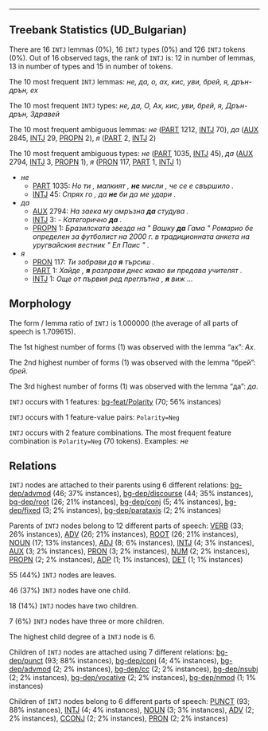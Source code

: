 

--------------------------------------------------------------------------------

## Treebank Statistics (UD_Bulgarian)

There are 16 `INTJ` lemmas (0%), 16 `INTJ` types (0%) and 126 `INTJ` tokens (0%).
Out of 16 observed tags, the rank of `INTJ` is: 12 in number of lemmas, 13 in number of types and 15 in number of tokens.

The 10 most frequent `INTJ` lemmas: <em>не, да, о, ах, кис, уви, брей, я, дрън-дрън, ех</em>

The 10 most frequent `INTJ` types:  <em>не, да, О, Ах, кис, уви, брей, я, Дрън-дрън, Здравей</em>

The 10 most frequent ambiguous lemmas: <em>не</em> ([PART]() 1212, [INTJ]() 70), <em>да</em> ([AUX]() 2845, [INTJ]() 29, [PROPN]() 2), <em>я</em> ([PART]() 2, [INTJ]() 2)

The 10 most frequent ambiguous types:  <em>не</em> ([PART]() 1035, [INTJ]() 45), <em>да</em> ([AUX]() 2794, [INTJ]() 3, [PROPN]() 1), <em>я</em> ([PRON]() 117, [PART]() 1, [INTJ]() 1)


* <em>не</em>
  * [PART]() 1035: <em>Но ти , малкият , <b>не</b> мисли , че се е свършило .</em>
  * [INTJ]() 45: <em>Спрях го , да <b>не</b> би да ме удари .</em>
* <em>да</em>
  * [AUX]() 2794: <em>На заека му омръзна <b>да</b> студува .</em>
  * [INTJ]() 3: <em>- Категорично <b>да</b> .</em>
  * [PROPN]() 1: <em>Бразилската звезда на " Вашку <b>да</b> Гама " Ромарио бе определен за футболист на 2000 г. в традиционната анкета на уругвайския вестник " Ел Паис " .</em>
* <em>я</em>
  * [PRON]() 117: <em>Ти забрави да <b>я</b> търсиш .</em>
  * [PART]() 1: <em>Хайде , <b>я</b> разправи днес какво ви предава учителят .</em>
  * [INTJ]() 1: <em>Още от първия ред преглътна , <b>я</b> виж ...</em>

## Morphology

The form / lemma ratio of `INTJ` is 1.000000 (the average of all parts of speech is 1.709615).

The 1st highest number of forms (1) was observed with the lemma “ах”: <em>Ах</em>.

The 2nd highest number of forms (1) was observed with the lemma “брей”: <em>брей</em>.

The 3rd highest number of forms (1) was observed with the lemma “да”: <em>да</em>.

`INTJ` occurs with 1 features: [bg-feat/Polarity]() (70; 56% instances)

`INTJ` occurs with 1 feature-value pairs: `Polarity=Neg`

`INTJ` occurs with 2 feature combinations.
The most frequent feature combination is `Polarity=Neg` (70 tokens).
Examples: <em>не</em>


## Relations

`INTJ` nodes are attached to their parents using 6 different relations: [bg-dep/advmod]() (46; 37% instances), [bg-dep/discourse]() (44; 35% instances), [bg-dep/root]() (26; 21% instances), [bg-dep/conj]() (5; 4% instances), [bg-dep/fixed]() (3; 2% instances), [bg-dep/parataxis]() (2; 2% instances)

Parents of `INTJ` nodes belong to 12 different parts of speech: [VERB]() (33; 26% instances), [ADV]() (26; 21% instances), [ROOT]() (26; 21% instances), [NOUN]() (17; 13% instances), [ADJ]() (8; 6% instances), [INTJ]() (4; 3% instances), [AUX]() (3; 2% instances), [PRON]() (3; 2% instances), [NUM]() (2; 2% instances), [PROPN]() (2; 2% instances), [ADP]() (1; 1% instances), [DET]() (1; 1% instances)

55 (44%) `INTJ` nodes are leaves.

46 (37%) `INTJ` nodes have one child.

18 (14%) `INTJ` nodes have two children.

7 (6%) `INTJ` nodes have three or more children.

The highest child degree of a `INTJ` node is 6.

Children of `INTJ` nodes are attached using 7 different relations: [bg-dep/punct]() (93; 88% instances), [bg-dep/conj]() (4; 4% instances), [bg-dep/advmod]() (2; 2% instances), [bg-dep/cc]() (2; 2% instances), [bg-dep/nsubj]() (2; 2% instances), [bg-dep/vocative]() (2; 2% instances), [bg-dep/nmod]() (1; 1% instances)

Children of `INTJ` nodes belong to 6 different parts of speech: [PUNCT]() (93; 88% instances), [INTJ]() (4; 4% instances), [NOUN]() (3; 3% instances), [ADV]() (2; 2% instances), [CCONJ]() (2; 2% instances), [PRON]() (2; 2% instances)

